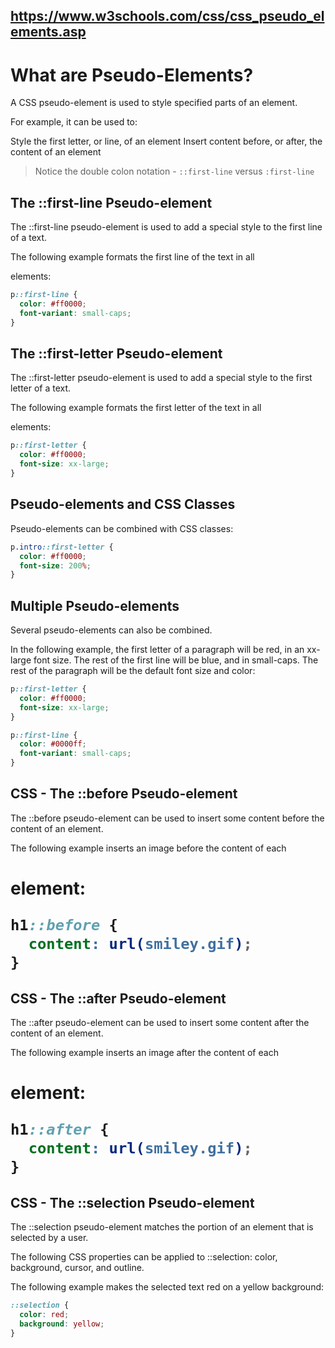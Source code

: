## https://www.w3schools.com/css/css_pseudo_elements.asp

# What are Pseudo-Elements?

A CSS pseudo-element is used to style specified parts of an element.

For example, it can be used to:

Style the first letter, or line, of an element Insert content before, or after, the content of an element

> Notice the double colon notation - `::first-line` versus `:first-line`

## The ::first-line Pseudo-element

The ::first-line pseudo-element is used to add a special style to the first line of a text.

The following example formats the first line of the text in all <p> elements:

```css
p::first-line {
  color: #ff0000;
  font-variant: small-caps;
}
```

## The ::first-letter Pseudo-element

The ::first-letter pseudo-element is used to add a special style to the first letter of a text.

The following example formats the first letter of the text in all <p> elements:

```css
p::first-letter {
  color: #ff0000;
  font-size: xx-large;
}
```

## Pseudo-elements and CSS Classes

Pseudo-elements can be combined with CSS classes:

```css
p.intro::first-letter {
  color: #ff0000;
  font-size: 200%;
}
```

## Multiple Pseudo-elements

Several pseudo-elements can also be combined.

In the following example, the first letter of a paragraph will be red, in an xx-large font size. The rest of the first
line will be blue, and in small-caps. The rest of the paragraph will be the default font size and color:

```css
p::first-letter {
  color: #ff0000;
  font-size: xx-large;
}

p::first-line {
  color: #0000ff;
  font-variant: small-caps;
}
```

## CSS - The ::before Pseudo-element

The ::before pseudo-element can be used to insert some content before the content of an element.

The following example inserts an image before the content of each <h1> element:

```css
h1::before {
  content: url(smiley.gif);
}
```

## CSS - The ::after Pseudo-element

The ::after pseudo-element can be used to insert some content after the content of an element.

The following example inserts an image after the content of each <h1> element:

```css
h1::after {
  content: url(smiley.gif);
}
```

## CSS - The ::selection Pseudo-element

The ::selection pseudo-element matches the portion of an element that is selected by a user.

The following CSS properties can be applied to ::selection: color, background, cursor, and outline.

The following example makes the selected text red on a yellow background:

```css
::selection {
  color: red;
  background: yellow;
}
```
